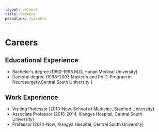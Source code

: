 ```yaml
---
layout: default
title: Careers
permalink: /careers
---
```


# Careers

## Educational Experience

- Bachelor's degree (1990–1995 M.D, Hunan Medical University)
- Doctoral degree (1998–2003 Master's and Ph.D. Program in Neurosurgery,Central South University )

## Work Experience

- Visiting Professor (2010-Now, School of Medicine, Stanford University)
- Associate Professor (2018-2014, Xiangya Hospital, Central South University)
- Professor (2014-Now, Xiangya Hospital, Central South University)

